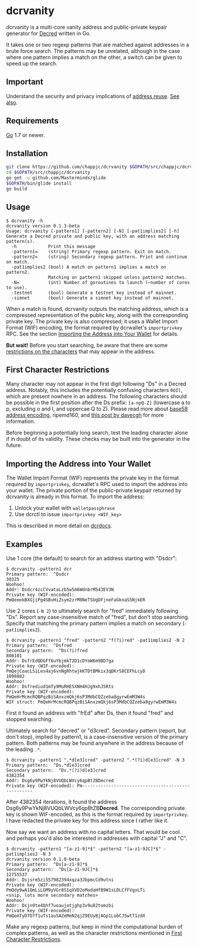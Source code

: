 dcrvanity
====

dcrvanity is a multi-core vanity address and public-private keypair generator
for [Decred](https://decred.org/) written in Go.

It takes one or two regexp patterns that are matched against addresses in a
brute force search.  The patterns may be unrelated, although in the case where
one pattern implies a match on the other, a switch can be given to speed up the
search.

## Important

Understand the security and privacy implications of [address reuse][1].  [See
also][2].

## Requirements

[Go](http://golang.org) 1.7 or newer.

## Installation

```bash
git clone https://github.com/chappjc/dcrvanity $GOPATH/src/chappjc/dcrvanity
cd $GOPATH/src/chappjc/dcrvanity
go get -u github.com/Masterminds/glide
$GOPATH/bin/glide install
go build
```

## Usage

```none
$ dcrvanity -h
dcrvanity version 0.1.3-beta
Usage: dcrvanity [-pattern1] [-pattern2] [-N] [-pat1implies2] [-h]
Generate a Decred private and public key, with an address matching pattern(s).
  -h            Print this message
  -pattern1=    (string) Primary regexp pattern. Exit on match.
  -pattern2=    (string) Secondary regexp pattern. Print and continue on match.
  -pat1implies2 (bool) A match on pattern1 implies a match on pattern2.
                Matching on pattern1 skipped unless pattern2 matches.
  -N=           (int) Number of goroutines to launch (~number of cores to use).
  -testnet      (bool) Generate a testnet key instead of mainnet.
  -simnet       (bool) Generate a simnet key instead of mainnet.
```

When a match is found, dcrvanity outputs the matching address, which is a
compressed representation of the public key, along with the corresponding
private key. The private key is also compressed; it uses a Wallet Import Format
(WIF) encoding, the format required by dcrwallet's `importprivkey` RPC. See the
section [Importing the Address into Your Wallet](#importing-the-address-into-your-wallet) for details.

**But wait!**  Before you start searching, be aware that there are some
[restrictions on the characters](#first-character-restrictions) that may appear
in the address.

## First Character Restrictions

Many character may not appear in the first digit following "Ds" in a Decred
address. Notably, this includes the potentially confusing characters `0OIl`,
which are present nowhere in an address. The following characters should be
possible in the first position after the Ds prefix: `[a-npQ-Z]` (lowercase a to
p, excluding o and l, and uppercae Q to Z). Please read more about [base58
address encoding][4], ripemd160, and [this post by davecgh][5] for more
information.

Before beginning a potentially long search, test the leading character alone if
in doubt of its validity.  These checks may be built into the generator in the
future.

## Importing the Address into Your Wallet

The Wallet Import Format (WIF) represents the private key in the format
required by `importprivkey`, dcrwallet's RPC used to import the address into
your wallet.  The private portion of the public-private keypair returned by
dcrvanity is already in this format. To import the address:

 1. Unlock your wallet with `walletpassphrase`
 1. Use dcrctl to issue `importprivkey <WIF_key>`

 This is described in more detail on [dcrdocs][3].

## Examples

Use 1 core (the default) to search for an address starting with "Dsdcr":

    $ dcrvanity -pattern1 dcr
    Primary pattern:  ^Dsdcr
    30325
    Woohoo!
    Addr: Dsdcr4zcCVvataLzb5w5m6WdnbrM543EV3N
    Private key (WIF-encoded):  PmQeeekBXGjiPg4SBvHiZsym2zrM8NeTSUgDFjneFaGknaS5NjkER

Use 2 cores (`-N 2`) to ultimately search for "fred" immediately following "Ds".
Report any case-insensitive match of "fred", but don't stop searching. Specify
that matching the primary pattern implies a match on secondary
(`-pat1implies2`).

    $ dcrvanity -pattern1 "fred" -pattern2 "f(?i)red" -pat1implies2 -N 2
    Primary pattern:  ^Dsfred
    Secondary pattern:  ^Ds(?i)fred
    808101
    Addr: DsfrEdQDGFf6uYbjmkT2D1cDYoW6m9BD7ga
    Private key (WIF-encoded): PmQejCoacLSiLes4aj6vnNgRhtwjkKTDtBMkix3qDKrS8CEFhLcyD
    1898882
    Woohoo!
    Addr: Dsfrediud1mTy9MuRHE5XNH4HJg9xhJ5Rts
    Private key (WIF-encoded): PmQeHrMcmcRQBPqzBiSAnxzmQkj6sP3MdbCQZzeba8gyrwEmM3W4s
    WIF struct: PmQeHrMcmcRQBPqzBiSAnxzmQkj6sP3MdbCQZzeba8gyrwEmM3W4s

First it found an address with "frEd" after Ds, then it found "fred" and
stopped searching.

Ultimately search for "decred" or "d3cred". Secondary pattern (report, but don't
stop), implied by pattern1, is a case-insensitive version of the primary
pattern.  Both patterns may be found anywhere in the address because of the
leading `.*`.

    $ dcrvanity -pattern1 ".*d[e3]cred" -pattern2 ".*(?i)d[e3]cred" -N 3
    Primary pattern:  ^Ds.*d[e3]cred
    Secondary pattern:  ^Ds.*(?i)d[e3]cred
    4382354
    Addr: Dsg6y9PwYkNj8VUQbLWVcy6qpBtZBDecred
    Private key (WIF-encoded): Pm---------------------------------------------------

After 4382354 iterations, it found the address
Dsg6y9PwYkNj8VUQbLWVcy6qpBtZB**Decred**. The corresponding private key is
shown WIF-encoded, as this is the format required by `importprivkey`. I have
redacted the private key for this address since I rather like it.

Now say we want an address with no capital letters.  That would be cool.  and
perhaps you'd also be interested in addresses with capital "J" and "C".

    $ dcrvanity -pattern1 "[a-z1-9]*$" -pattern2 "[a-z1-9JC]*$" -pat1implies2 -N 3
    dcrvanity version 0.1.0-beta
    Primary pattern:  ^Ds[a-z1-9]*$
    Secondary pattern:  ^Ds[a-z1-9JC]*$
    12755537
    Addr: Dsjsrm5zi557982394xqza3JbpmcCd9utni
    Private key (WIF-encoded): PmQdy9wA1QmLiLGM9yVGr8S1qXVD2oModaHfB9W1sLDLCfFVgoLTi
    <snip, lots more secondary matches>
    Woohoo!
    Addr: Dsjn9te4bhf7uoaujotjghp3v9u82tomzbi
    Private key (WIF-encoded):  PmQemTyD7D7f1uTs1au5AZeMeN2qjZ9EUyBjAGp1LobCJ5wtT1zdX

Make any regexp patterns, but keep in mind the computational burden of complex
patterns, as well as the character restrictions mentioned in [First Character
Restrictions](#first-character-restrictions).

 [1]: https://en.bitcoin.it/wiki/Address_reuse
 [2]: http://bitcoin.stackexchange.com/questions/20621/is-it-safe-to-reuse-a-bitcoin-address/42380#42380
 [3]: https://docs.decred.org/faq/wallets-and-seeds/#7-how-do-i-import-a-key-that-is-in-wallet-import-format-wif
 [4]: https://en.bitcoin.it/wiki/Base58Check_encoding
 [5]: https://forum.decred.org/threads/personalize-your-address-with-vanitygen.253/#post-3077
